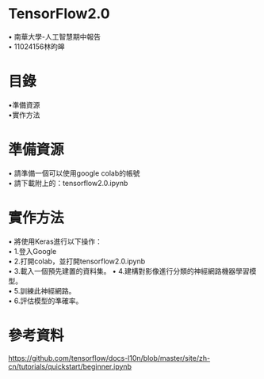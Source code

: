 # TensorFlow2.0
• 南華大學-人工智慧期中報告  
• 11024156林昀皞  
# 目錄
•準備資源  
•實作方法  
# 準備資源
• 請準備一個可以使用google colab的帳號   
• 請下載附上的：tensorflow2.0.ipynb  
# 實作方法  
• 將使用Keras進行以下操作：  
• 1.登入Google  
• 2.打開colab，並打開tensorflow2.0.ipynb  
• 3.載入一個預先建置的資料集。
• 4.建構對影像進行分類的神經網路機器學習模型。  
• 5.訓練此神經網路。  
• 6.評估模型的準確率。  
# 參考資料
https://github.com/tensorflow/docs-l10n/blob/master/site/zh-cn/tutorials/quickstart/beginner.ipynb
